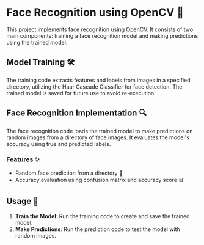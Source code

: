 # Face Recognition using OpenCV 👤

This project implements face recognition using OpenCV. It consists of two main components: training a face recognition model and making predictions using the trained model.

## Model Training 🛠️

The training code extracts features and labels from images in a specified directory, utilizing the Haar Cascade Classifier for face detection. The trained model is saved for future use to avoid re-execution.

## Face Recognition Implementation 🔍

The face recognition code loads the trained model to make predictions on random images from a directory of face images. It evaluates the model's accuracy using true and predicted labels.

### Features ✨

- Random face prediction from a directory 📸
- Accuracy evaluation using confusion matrix and accuracy score 📊

## Usage 📖

1. **Train the Model**: Run the training code to create and save the trained model.
2. **Make Predictions**: Run the prediction code to test the model with random images.
